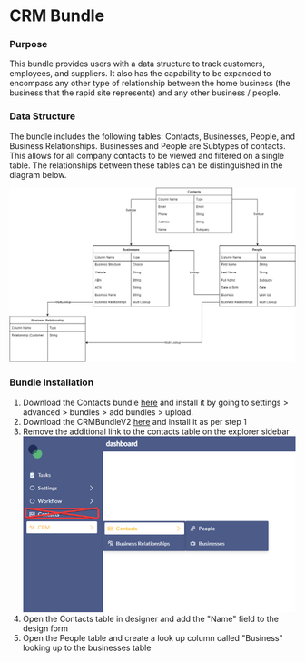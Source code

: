# CRM Bundle

### Purpose

This bundle provides users with a data structure to track customers, employees, and suppliers. It also has the capability to be expanded to encompass any other type of relationship between the home business (the business that the rapid site represents) and any other business / people.

### Data Structure

The bundle includes the following tables: Contacts, Businesses, People, and Business Relationships. Businesses and People are Subtypes of contacts. This allows for all company contacts to be viewed and filtered on a single table. The relationships between these tables can be distinguished in the diagram below.

![image-1675821521233.drawio.png](./downloaded_image_1705285455713.png)

### Bundle Installation

1. Download the Contacts bundle [here](https://simpliltd-my.sharepoint.com/:u:/g/personal/tristan_vdb_simpli_org/EUqG_bsEkZJEiYlKB3ChYFcBdaNgNbnJ4J0WlSS0JqqNJA?e=FixaPy) and install it by going to settings &gt; advanced &gt; bundles &gt; add bundles &gt; upload.
2. Download the CRMBundleV2 [here](https://simpliltd-my.sharepoint.com/:u:/g/personal/tristan_vdb_simpli_org/EZGezI60GO5MkVj6RRp3LSEBF6VWWTe53y4a5gsSB021gA?e=Nyourq) and install it as per step 1
3. Remove the additional link to the contacts table on the explorer sidebar ![image-1675835380343.png](./downloaded_image_1705285456734.png)
4. Open the Contacts table in designer and add the "Name" field to the design form
5. Open the People table and create a look up column called "Business" looking up to the businesses table